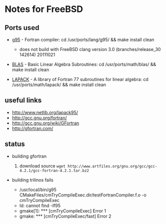 Notes for FreeBSD
=================

Ports used
----------
- [g95](http://www.freshports.org/lang/g95/) - Fortran compiler: cd /usr/ports/lang/g95/ && make install clean

  - does not build with FreeBSD clang version 3.0 (branches/release_30 142614) 20111021
  
- [BLAS](http://www.freshports.org/math/blas/) - Basic Linear Algebra Subroutines: cd /usr/ports/math/blas/ && make install clean
- [LAPACK](http://www.freshports.org/math/lapack/) - A library of Fortran 77 subroutines for linear algebra: cd /usr/ports/math/lapack/ && make install clean

useful links
------------

- http://www.netlib.org/lapack95/
- http://gcc.gnu.org/fortran/
- http://gcc.gnu.org/wiki/GFortran
- http://gfortran.com/

status
------

- building gfortran

  1. download source
  ```wget http://www.artfiles.org/gnu.org/gcc/gcc-4.2.1/gcc-fortran-4.2.1.tar.bz2```

- building trilinos fails

  - /usr/local/bin/g95 CMakeFiles/cmTryCompileExec.dir/testFortranCompiler.f.o -o cmTryCompileExec
  - ld: cannot find -lf95
  - gmake[1]: *** [cmTryCompileExec] Error 1
  - gmake: *** [cmTryCompileExec/fast] Error 2
